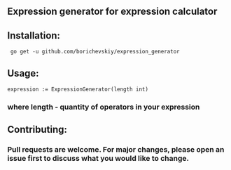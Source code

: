 ## Expression generator for expression calculator
## Installation:
``` go get -u github.com/borichevskiy/expression_generator```
## Usage:
```expression := ExpressionGenerator(length int)```
### where length - quantity of operators in your expression
## Contributing:
### Pull requests are welcome. For major changes, please open an issue first to discuss what you would like to change.
